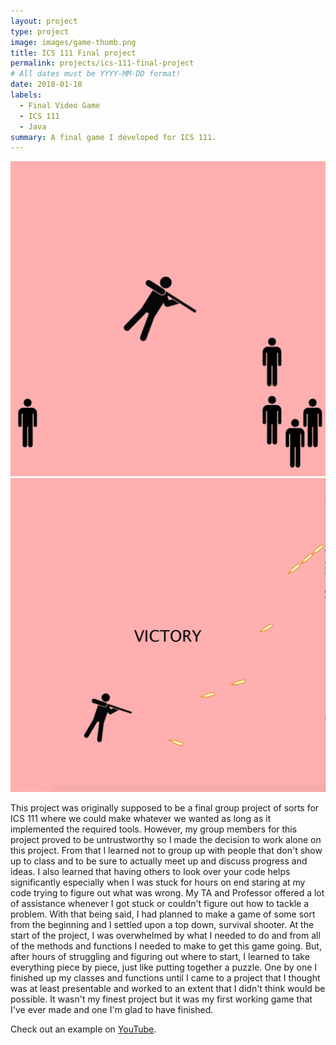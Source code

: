 ```yaml
---
layout: project
type: project
image: images/game-thumb.png
title: ICS 111 Final project
permalink: projects/ics-111-final-project
# All dates must be YYYY-MM-DD format!
date: 2018-01-18
labels:
  - Final Video Game
  - ICS 111
  - Java
summary: A final game I developed for ICS 111.
---
```


<div class="ui small rounded images">
  <img class="ui image" src="../images/game-thumb.png">
  <img class="ui image" src="../images/game-examp.png">
</div>

This project was originally supposed to be a final group project of sorts for ICS 111 where we could make whatever we wanted as long as it implemented the required tools. However, my group members for this project proved to be untrustworthy so I made the decision to work alone on this project. From that I learned not to group up with people that don't show up to class and to be sure to actually meet up and discuss progress and ideas. I also learned that having others to look over your code helps significantly especially when I was stuck for hours on end staring at my code trying to figure out what was wrong. My TA and Professor offered a lot of assistance whenever I got stuck or couldn't figure out how to tackle a problem. With that being said, I had planned to make a game of some sort from the beginning and I settled upon a top down, survival shooter. At the start of the project, I was overwhelmed by what I needed to do and from all of the methods and functions I needed to make to get this game going. But, after hours of struggling and figuring out where to start, I learned to take everything piece by piece, just like putting together a puzzle. One by one I finished up my classes and functions until I came to a project that I thought was at least presentable and worked to an extent that I didn't think would be possible. It wasn't my finest project but it was my first working game that I've ever made and one I'm glad to have finished.

Check out an example on [YouTube](https://www.youtube.com/watch?v=wZRHdY613pY).



